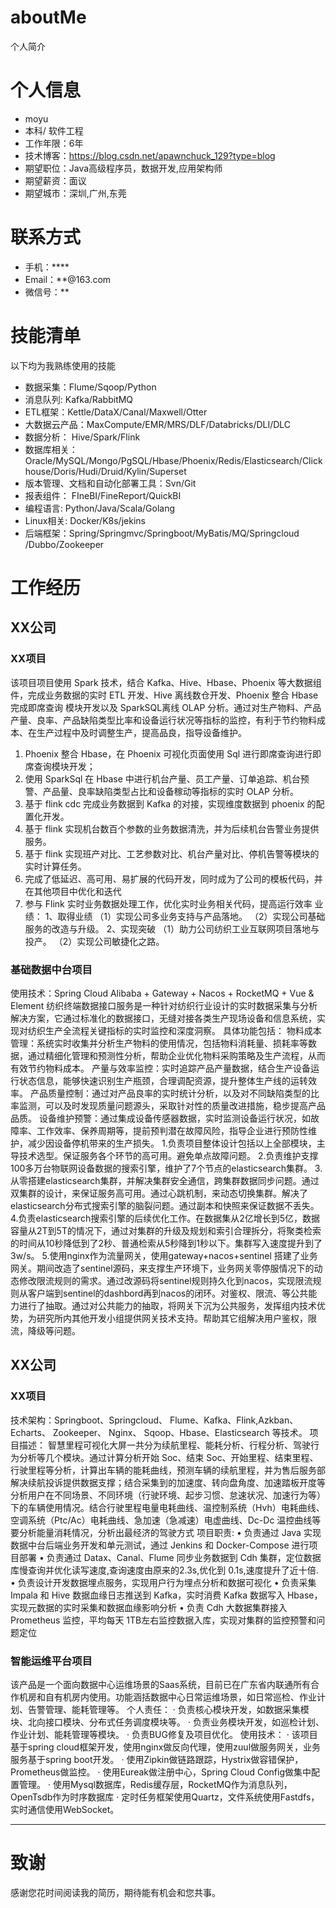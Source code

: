 # aboutMe
 个人简介

# 个人信息

 - moyu
 - 本科/ 软件工程 
 - 工作年限：6年
 - 技术博客：https://blog.csdn.net/apawnchuck_129?type=blog
 - 期望职位：Java高级程序员，数据开发,应用架构师
 - 期望薪资：面议
 - 期望城市：深圳,广州,东莞

# 联系方式

- 手机：****
- Email：**@163.com
- 微信号：**

# 技能清单
以下均为我熟练使用的技能
- 数据采集：Flume/Sqoop/Python
- 消息队列: Kafka/RabbitMQ
- ETL框架：Kettle/DataX/Canal/Maxwell/Otter
- 大数据云产品：MaxCompute/EMR/MRS/DLF/Databricks/DLI/DLC
- 数据分析： Hive/Spark/Flink
- 数据库相关：Oracle/MySQL/Mongo/PgSQL/Hbase/Phoenix/Redis/Elasticsearch/Clickhouse/Doris/Hudi/Druid/Kylin/Superset
- 版本管理、文档和自动化部署工具：Svn/Git
- 报表组件： FIneBI/FineReport/QuickBI
- 编程语言: Python/Java/Scala/Golang
- Linux相关: Docker/K8s/jekins
-  后端框架：Spring/Springmvc/Springboot/MyBatis/MQ/Springcloud
/Dubbo/Zookeeper


# 工作经历


## XX公司

### XX项目 
该项目项目使用 Spark 技术，结合 Kafka、Hive、Hbase、Phoenix 等大数据组件，完成业务数据的实时 ETL 开发、Hive 离线数仓开发、Phoenix 整合 Hbase 完成即席查询 模块开发以及 SparkSQL离线 OLAP 分析。通过对生产物料、产品产量、良率、产品缺陷类型比率和设备运行状况等指标的监控，有利于节约物料成本、在生产过程中及时调整生产，提高品良，指导设备维护。
1. Phoenix 整合 Hbase，在 Phoenix 可视化页面使用 Sql 进行即席查询进行即席查询模块开发；
2. 使用 SparkSql 在 Hbase 中进行机台产量、员工产量、订单追踪、机台预警、产品量、良率缺陷类型占比和设备稼动等指标的实时 OLAP 分析。
3. 基于 flink cdc 完成业务数据到 Kafka 的对接，实现维度数据到 phoenix 的配置化开发。
4. 基于 flink 实现机台数百个参数的业务数据清洗，并为后续机台告警业务提供服务。
5. 基于 flink 实现班产对比、工艺参数对比、机台产量对比、停机告警等模块的实时计算任务。
6. 完成了低延迟、高可用、易扩展的代码开发，同时成为了公司的模板代码，并在其他项目中优化和迭代
7. 参与 Flink 实时业务数据处理工作，优化实时业务相关代码，提高运行效率
业绩：
1、取得业绩
（1）实现公司多业务支持与产品落地。
（2）实现公司基础服务的改造与升级。
2、实现突破
（1）助力公司纺织工业互联网项目落地与投产。
（2）实现公司敏捷化之路。

### 基础数据中台项目 
使用技术：Spring Cloud Alibaba + Gateway + Nacos + RocketMQ + Vue & Element
纺织终端数据接口服务是一种针对纺织行业设计的实时数据采集与分析解决方案，它通过标准化的数据接口，无缝对接各类生产现场设备和信息系统，实现对纺织生产全流程关键指标的实时监控和深度洞察。
具体功能包括：
物料成本管理：系统实时收集并分析生产物料的使用情况，包括物料消耗量、损耗率等数据，通过精细化管理和预测性分析，帮助企业优化物料采购策略及生产流程，从而有效节约物料成本。
产量与效率监控：实时追踪产品产量数据，结合生产设备运行状态信息，能够快速识别生产瓶颈，合理调配资源，提升整体生产线的运转效率。
产品质量控制：通过对产品良率的实时统计分析，以及对不同缺陷类型的比率监测，可以及时发现质量问题源头，采取针对性的质量改进措施，稳步提高产品品质。
设备维护预警：通过集成设备传感器数据，实时监测设备运行状况，如故障率、工作效率、保养周期等，提前预判潜在故障风险，指导企业进行预防性维护，减少因设备停机带来的生产损失。
1.负责项目整体设计包括以上全部模块，主导技术选型。保证服务各个环节的高可用。避免单点故障问题。
2.负责维护支撑100多万台物联网设备数据的搜索引擎，维护了7个节点的elasticsearch集群。
3.从零搭建elasticsearch集群，并解决集群安全通信，跨集群数据同步问题。通过双集群的设计，来保证服务高可用。通过心跳机制，来动态切换集群。解决了elasticsearch分布式搜索引擎的脑裂问题。通过副本和快照来保证数据不丢失。
4.负责elasticsearch搜索引擎的后续优化工作。在数据集从2亿增长到5亿，数据容量从2T到5T的情况下，通过对集群的升级及规划和索引合理拆分，将聚类检索的时间从10秒降低到了2秒、普通检索从5秒降到1秒以下。集群写入速度提升到了3w/s。
5.使用nginx作为流量网关，使用gateway+nacos+sentinel 搭建了业务网关。期间改造了sentinel源码，来支撑生产环境下，业务网关零停服情况下的动态修改限流规则的需求。通过改源码将sentinel规则持久化到nacos，实现限流规则从客户端到sentinel的dashbord再到nacos的闭环。对鉴权、限流、等公共能力进行了抽取。通过对公共能力的抽取，将网关下沉为公共服务，发挥组内技术优势，为研究所内其他开发小组提供网关技术支持。帮助其它组解决用户鉴权，限流，降级等问题。



## XX公司

### XX项目 
技术架构：Springboot、Springcloud、 Flume、Kafka、Flink,Azkban、 Echarts、 Zookeeper、 Nginx、
Sqoop、Hbase、Elasticsearch 等技术。
项目描述：
智慧里程可视化大屏一共分为续航里程、能耗分析、行程分析、驾驶行为分析等几个模块。通过计算分析开始 Soc、结束 Soc、开始里程、结束里程、行驶里程等分析，计算出车辆的能耗曲线，预测车辆的续航里程，并为售后服务部解决续航投诉提供数据支撑；结合采集到的加速度、转向盘角度、加速踏板开度等分析用户在不同场景、不同环境（行驶环境、起步习惯、怠速状况、加速行为等）下的车辆使用情况。结合行驶里程电量电耗曲线、温控制系统（Hvh）电耗曲线、空调系统（Ptc/Ac）电耗曲线、急加速（急减速）电虚曲线、Dc-Dc 温控曲线等要分析能量消耗情况，分析出最经济的驾驶方式
项目职责:
• 负责通过 Java 实现数据中台后端业务开发和单元测试，通过 Jenkins 和 Docker-Compose 进行项目部署
• 负责通过 Datax、Canal、Flume 同步业务数据到 Cdh 集群，定位数据库慢查询并优化读写速度,查询速度由原来的2.3s,优化到 0.1s,速度提升了近十倍.
• 负责设计开发数据埋点服务，实现用户行为埋点分析和数据可视化
• 负责采集 Impala 和 Hive 数据血缘日志推送到 Kafka，实时消费 Kafka 数据写入 Hbase，实现元数据的实时采集和数据血缘影响分析
• 负责 Cdh 大数据集群接入 Prometheus 监控，平均每天 1TB左右监控数据入库，实现对集群的监控预警和问题定位





### 智能运维平台项目
该产品是一个面向数据中心运维场景的Saas系统，目前已在广东省内联通所有合作机房和自有机房内使用。功能涵括数据中心日常运维场景，如日常巡检、作业计划、告警管理、能耗管理等。
个人责任：
· 负责核心模块开发，如数据采集模块、北向接口模块、分布式任务调度模块等。
· 负责业务模块开发，如巡检计划、作业计划、能耗管理等模块。
· 负责BUG修复及项目优化。
使用技术：
· 该项目基于spring cloud框架开发，使用nginx做反向代理，使用zuul做服务网关，业务服务基于spring boot开发。
· 使用Zipkin做链路跟踪，Hystrix做容错保护，Prometheus做监控。
· 使用Eureak做注册中心，Spring Cloud Config做集中配置管理。
· 使用Mysql数据库，Redis缓存层，RocketMQ作为消息队列，OpenTsdb作为时序数据库
· 定时任务框架使用Quartz，文件系统使用Fastdfs，实时通信使用WebSocket。




---      
# 致谢
感谢您花时间阅读我的简历，期待能有机会和您共事。

